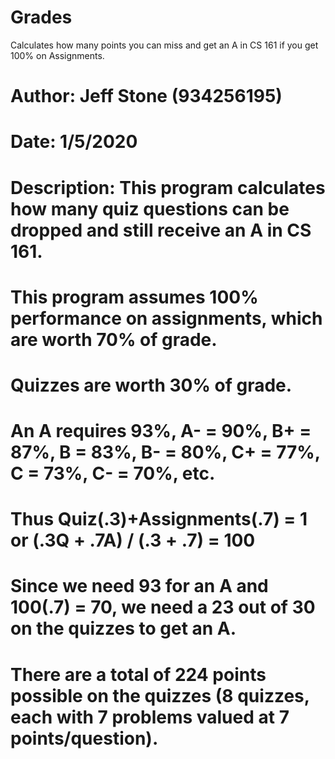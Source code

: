 # Grades
Calculates how many points you can miss and get an A in CS 161 if you get 100% on Assignments.
# Author: Jeff Stone (934256195)
# Date: 1/5/2020
# Description:  This program calculates how many quiz questions can be dropped and still receive an A in CS 161.
# This program assumes 100% performance on assignments, which are worth 70% of grade.
# Quizzes are worth 30% of grade.
# An A requires 93%, A- = 90%, B+ = 87%, B = 83%, B- = 80%, C+ = 77%, C = 73%, C- = 70%, etc.
# Thus Quiz(.3)+Assignments(.7) = 1 or (.3Q + .7A) / (.3 + .7) = 100
# Since we need 93 for an A and 100(.7) = 70, we need a 23 out of 30 on the quizzes to get an A.
# There are a total of 224 points possible on the quizzes (8 quizzes, each with 7 problems valued at 7 points/question).

